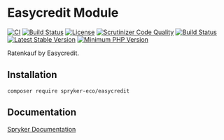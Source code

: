 # Easycredit Module
[![CI](https://github.com/spryker-eco/easycredit/actions/workflows/ci.yml/badge.svg)](https://github.com/spryker-eco/easycredit/actions/workflows/ci.yml)
[![Build Status](https://travis-ci.org/spryker-eco/easycredit.svg?branch=master)](https://travis-ci.org/spryker-eco/easycredit)
[![License](https://img.shields.io/github/license/spryker-eco/easycredit.svg?b=master)](https://github.com/spryker-eco/easycredit)
[![Scrutinizer Code Quality](https://scrutinizer-ci.com/g/spryker-eco/easycredit/badges/quality-score.png?b=master)](https://scrutinizer-ci.com/g/spryker-eco/easycredit/?branch=master)
[![Build Status](https://scrutinizer-ci.com/g/spryker-eco/easycredit/badges/build.png?b=master)](https://scrutinizer-ci.com/g/spryker-eco/easycredit/build-status/master)
[![Latest Stable Version](https://poser.pugx.org/spryker-eco/easycredit/v/stable.svg)](https://packagist.org/packages/spryker-eco/easycredit)
[![Minimum PHP Version](https://img.shields.io/badge/php-%3E%3D%207.4-8892BF.svg)](https://php.net/)

Ratenkauf by Easycredit.

## Installation

```
composer require spryker-eco/easycredit
```

## Documentation

[Spryker Documentation](https://docs.spryker.com/docs/scos/dev/technology-partner-guides/202204.0/payment-partners/ratenkauf-by-easycredit/installing-and-configuring-ratenkauf-by-easycredit.html)
